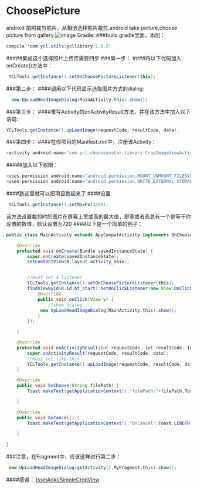 # ChoosePicture
android 拍照裁剪照片，从相册选择照片裁剪,android take picture,choose picture from gallery
![image](https://github.com/yaochangliang159/ChoosePicture/raw/master/ScreenShots/screenshot01.gif)
Gradle:
###build.gradle里面，添加：
```Java
compile 'com.ycl.utils:ycllibrary:1.0.0'
```
#####集成这个选择照片上传库需要四步
###第一步：
####将以下代码加入onCreate()方法中：
```Java
 YCLTools.getInstance().setOnChoosePictureListener(this);
```
###第二步：
####调用以下代码显示选取图片方式的dialog:
```Java
  new UpLoadHeadImageDialog(MainActivity.this).show();
```
###第三步：
####重写Activity的onActivityResult方法，并在该方法中加入以下语句:
```Java
YCLTools.getInstance().upLoadImage(requestCode, resultCode, data);
``` 
###第四步：
####在你项目的Manifest.xml中，注册该Activity：
```Java
<activity android:name="com.ycl.chooseavatar.library.CropImageViewActivity"></activity>
```
#####加入以下权限：
```Java
<uses-permission android:name="android.permission.MOUNT_UNMOUNT_FILESYSTEMS"></uses-permission>
<uses-permission android:name="android.permission.WRITE_EXTERNAL_STORAGE"></uses-permission>
```
####到这里就可以把项目跑起来了
####设置
```Java
 YCLTools.getInstance().setMaxPx(1280);
```
  该方法设置裁剪时的图片在屏幕上宽或高的最大值，即宽或者高总有一个是等于你设置的数值，默认设置为720
####以下是一个简单的例子：
```Java
public class MainActivity extends AppCompatActivity implements OnChoosePictureListener {

    @Override
    protected void onCreate(Bundle savedInstanceState) {
        super.onCreate(savedInstanceState);
        setContentView(R.layout.activity_main);


        //must set a listener
        YCLTools.getInstance().setOnChoosePictureListener(this);
        findViewById(R.id.bt_start).setOnClickListener(new View.OnClickListener() {
            @Override
            public void onClick(View v) {
                //show dialog
             new UpLoadHeadImageDialog(MainActivity.this).show();
            }
        });

    }

    @Override
    protected void onActivityResult(int requestCode, int resultCode, Intent data) {
        super.onActivityResult(requestCode, resultCode, data);
        //must set like this
        YCLTools.getInstance().upLoadImage(requestCode, resultCode, data);
    }

    @Override
    public void OnChoose(String filePath) {
        Toast.makeText(getApplicationContext(),"filePath:"+filePath,Toast.LENGTH_LONG).show();

    }

    @Override
    public void OnCancel() {
        Toast.makeText(getApplicationContext(),"OnCancel",Toast.LENGTH_LONG).show();

    }
    
}
```
###注意，在Fragment中，应该这样进行第二步：
```Java
 new UpLoadHeadImageDialog(getActivity(),MyFragment.this).show();
```
####感谢：
  [IsseiAoki/SimpleCropView](https://github.com/IsseiAoki/SimpleCropView)

